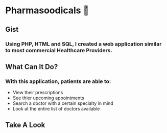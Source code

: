 # Pharmasoodicals :hospital:

## Gist
### Using PHP, HTML and SQL, I created a web application similar to most commercial Healthcare Providers.

## What Can It Do?
### With this application, patients are able to:
* View their prescriptions
* See thier upcoming appointments
* Search a doctor with a certain specialty in mind
* Look at the entire list of doctors available

## Take A Look
